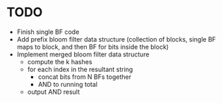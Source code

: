 # TODO

- Finish single BF code
- Add prefix bloom filter data structure (collection of blocks, single BF maps to block, and then BF for bits inside the block)
- Implement merged bloom filter data structure
    - compute the k hashes
    - for each index in the resultant string
        - concat bits from N BFs together
        - AND to running total
    - output AND result